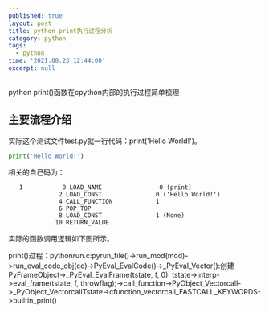 ```yaml
---
published: true
layout: post
title: python print执行过程分析
category: python
tags:
  - python
time: '2021.08.23 12:44:00'
excerpt: null
---
```

python print()函数在cpython内部的执行过程简单梳理

<!--more-->

## 主要流程介绍
实际这个测试文件test.py就一行代码：print('Hello World!')。
```python
print('Hello World!')
```
相关的自己码为：
```
   1           0 LOAD_NAME                0 (print)
              2 LOAD_CONST               0 ('Hello World!')
              4 CALL_FUNCTION            1
              6 POP_TOP
              8 LOAD_CONST               1 (None)
             10 RETURN_VALUE

```
实际的函数调用逻辑如下图所示。

print()过程：pythonrun.c:pyrun_file()->run_mod(mod)->run_eval_code_obj(co)->PyEval_EvalCode()->_PyEval_Vector():创建PyFrameObject->_PyEval_EvalFrame(tstate, f, 0): tstate->interp->eval_frame(tstate, f, throwflag);->call_function->PyObject_Vectorcall->_PyObject_VectorcallTstate->cfunction_vectorcall_FASTCALL_KEYWORDS->builtin_print()
